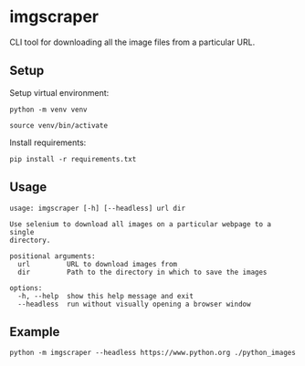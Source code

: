 # imgscraper

CLI tool for downloading all the image files from a particular URL.

## Setup

Setup virtual environment:

`python -m venv venv`

`source venv/bin/activate`

Install requirements:

`pip install -r requirements.txt`

## Usage

```
usage: imgscraper [-h] [--headless] url dir

Use selenium to download all images on a particular webpage to a single
directory.

positional arguments:
  url         URL to download images from
  dir         Path to the directory in which to save the images

options:
  -h, --help  show this help message and exit
  --headless  run without visually opening a browser window
```

## Example

`python -m imgscraper --headless https://www.python.org ./python_images`
